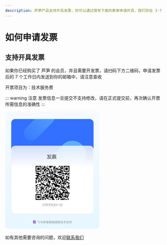 ```yaml
---
description: 芦笋产品支持开具发票，你可以通过填写下面的表单申请开具，我们将在 3-7 个工作日内开具开完成。
---
```


# 如何申请发票

## 支持开具发票

如果你已经购买了 芦笋 的会员，并且需要开发票，请扫码下方二维码，申请发票后的 7 个工作日内发送到你的邮箱中，请注意查收

开票项目为：技术服务费

::: warning 注意
发票信息一旦提交不支持修改，请在正式提交前，再次确认开票所需信息的准确性
:::

<ImgCenter><img width="60%" src="../public/.gitbook/assets/invoice.png" alt=""></ImgCenter>


如有其他需要咨询的问题，欢迎[联系我们](../contact.md)